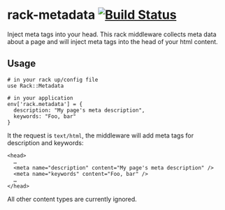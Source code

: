 # rack-metadata [![Build Status](https://travis-ci.org/chingor13/rack-metadata.png)](https://travis-ci.org/chingor13/rack-metadata)

Inject meta tags into your head.  This rack middleware collects meta data about a page and will inject meta tags into the head of your html content.

## Usage

```
# in your rack up/config file
use Rack::Metadata

# in your application
env['rack.metadata'] = {
  description: "My page's meta description",
  keywords: "Foo, bar"
}
```

It the request is `text/html`, the middleware will add meta tags for description and keywords:

```
<head>
  …
  <meta name="description" content="My page's meta description" />
  <meta name="keywords" content="Foo, bar" />
  …
</head>
```

All other content types are currently ignored.


